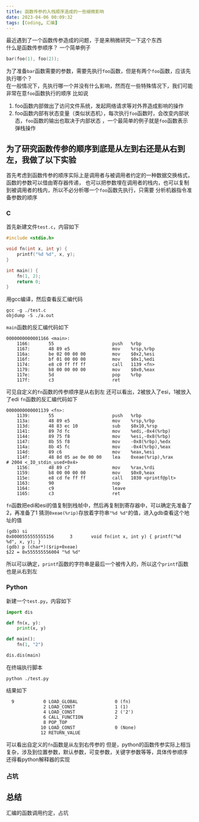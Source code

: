 ```yaml
---
title: 函数传参的入栈顺序造成的一些细微影响
date: 2023-04-06 00:09:32
tags: [Coding, 汇编]
---
```

最近遇到了一个函数传参造成的问题，于是来稍微研究一下这个东西  
什么是函数传参顺序？
一个简单例子
```c
bar(foo(1), foo(2));
```
为了准备`bar`函数需要的参数，需要先执行`foo`函数，但是有两个`foo`函数，应该先执行哪个？  
在一般情况下，先执行哪一个并没有什么影响，然而在一些特殊情况下，我们可能非常在意`foo`函数执行的顺序
比如说
1. foo函数内部做出了访问文件系统，发起网络请求等对外界造成影响的操作
2. foo函数内部有状态变量（类似状态机），每次执行`foo`函数时，会改变内部状态，`foo`函数的输出也取决于内部状态
    ，一个最简单的例子就是`foo`函数表示弹栈操作
## 为了研究函数传参的顺序到底是从左到右还是从右到左，我做了以下实验
首先考虑到函数传参的顺序实际上是调用者与被调用者约定的一种数据交换格式，函数的参数可以借由寄存器传递，
也可以把参数埋在调用者的栈内，也可以复制到被调用者的栈内，所以不必分析哪一个`foo`函数先执行，只需要
分析机器指令准备参数的顺序
### C
首先新建文件`test.c`，内容如下
```c
#include <stdio.h>

void fn(int x, int y) { 
    printf("%d %d", x, y);
}

int main() {
    fn(1, 2);
    return 0;
}
```
用gcc编译，然后查看反汇编代码
```shell
gcc -g ./test.c
objdump -S ./a.out
```
`main`函数的反汇编代码如下
```text
0000000000001166 <main>:
    1166:       55                      push   %rbp
    1167:       48 89 e5                mov    %rsp,%rbp
    116a:       be 02 00 00 00          mov    $0x2,%esi
    116f:       bf 01 00 00 00          mov    $0x1,%edi
    1174:       e8 c0 ff ff ff          call   1139 <fn>
    1179:       b8 00 00 00 00          mov    $0x0,%eax
    117e:       5d                      pop    %rbp
    117f:       c3                      ret
```
可见自定义的`fn`函数的传参顺序是从右到左
还可以看出，2被放入了esi，1被放入了edi
`fn`函数的反汇编代码如下
```text
0000000000001139 <fn>:
    1139:       55                      push   %rbp
    113a:       48 89 e5                mov    %rsp,%rbp
    113d:       48 83 ec 10             sub    $0x10,%rsp
    1141:       89 7d fc                mov    %edi,-0x4(%rbp)
    1144:       89 75 f8                mov    %esi,-0x8(%rbp)
    1147:       8b 55 f8                mov    -0x8(%rbp),%edx
    114a:       8b 45 fc                mov    -0x4(%rbp),%eax
    114d:       89 c6                   mov    %eax,%esi
    114f:       48 8d 05 ae 0e 00 00    lea    0xeae(%rip),%rax        # 2004 <_IO_stdin_used+0x4>
    1156:       48 89 c7                mov    %rax,%rdi
    1159:       b8 00 00 00 00          mov    $0x0,%eax
    115e:       e8 cd fe ff ff          call   1030 <printf@plt>
    1163:       90                      nop
    1164:       c9                      leave
    1165:       c3                      ret
```
`fn`函数把edi和esi的值复制到栈帧中，然后再复制到寄存器中，可以确定先准备了2，再准备了1
猜测`0xeae(%rip)`存放着字符串`"%d %d"`的值，进入gdb查看这个地址的值
```text
(gdb) si
0x0000555555555156      3       void fn(int x, int y) { printf("%d %d", x, y); }
(gdb) p (char*)($rip+0xeae)
$22 = 0x555555556004 "%d %d"
```
所以可以确定，`printf`函数的字符串是最后一个被传入的，所以这个`printf`函数也是从右到左
### Python
新建一个`test.py`，内容如下
```python
import dis

def fn(x, y):
    print(x, y)

def main():
    fn(1, "2")

dis.dis(main)
```
在终端执行脚本
```shell
python ./test.py
```
结果如下
```text
  9           0 LOAD_GLOBAL              0 (fn)
              2 LOAD_CONST               1 (1)
              4 LOAD_CONST               2 ('2')
              6 CALL_FUNCTION            2
              8 POP_TOP
             10 LOAD_CONST               0 (None)
             12 RETURN_VALUE
```
可以看出自定义的`fn`函数是从左到右传参的
但是，python的函数传参实际上相当复杂，涉及到位置参数，默认参数，可变参数，关键字参数等等，具体传参顺序
还得看python解释器的实现
### 占坑
## 总结
汇编的函数调用约定，占坑